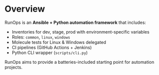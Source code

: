 # Overview

RunOps is an **Ansible + Python automation framework** that includes:
- Inventories for dev, stage, prod with environment-specific variables
- Roles: `common`, `linux`, `windows`
- Molecule tests for Linux & Windows delegated
- CI pipelines (GitHub Actions + Jenkins)
- Python CLI wrapper (`scripts/cli.py`)

RunOps aims to provide a batteries-included starting point for automation projects.
